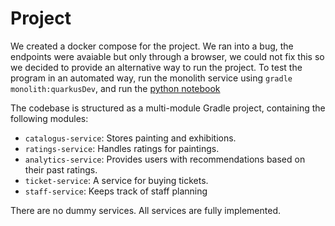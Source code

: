 # Project

We created a docker compose for the project. We ran into a bug, the endpoints were avaiable but only through a browser, we could not fix this so we decided to provide an alternative way to run the project. To test the program in an automated way, run the monolith service using ```gradle monolith:quarkusDev```, and run the [python notebook](https://github.ugent.be/sysdesign-2022-project/sysdesign-2022-project-group-2/blob/c58172b1e2af944cbf097be0c1fcce23505fcb4b/scripts/testProject.ipynb)

The codebase is structured as a multi-module Gradle project, containing the following modules:

* `catalogus-service`: Stores painting and exhibitions.
* `ratings-service`: Handles ratings for paintings.
* `analytics-service`: Provides users with recommendations based on their past ratings.
* `ticket-service`: A service for buying tickets.
* `staff-service`: Keeps track of staff planning

There are no dummy services. All services are fully implemented. 
